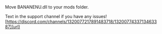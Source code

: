 Move BANANENU.dll to your mods folder.

Text in the support channel if you have any issues!
[https://discord.com/channels/1320077217891483718/1320077433713463387](url)
